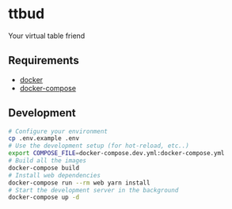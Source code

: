 # ttbud
Your virtual table friend

## Requirements
* [docker](https://docs.docker.com/v17.09/engine/installation/)
* [docker-compose](https://docs.docker.com/compose/install/)

## Development
```bash
# Configure your environment
cp .env.example .env
# Use the development setup (for hot-reload, etc..)
export COMPOSE_FILE=docker-compose.dev.yml:docker-compose.yml
# Build all the images
docker-compose build
# Install web dependencies
docker-compose run --rm web yarn install
# Start the development server in the background
docker-compose up -d
```
